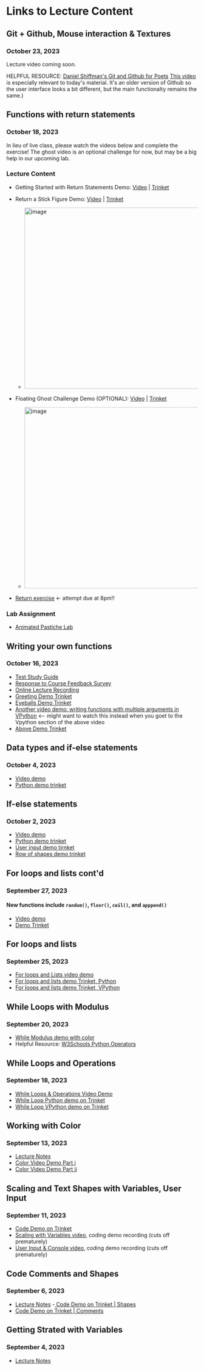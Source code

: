 # Links to Lecture Content

## Git + Github, Mouse interaction & Textures
### October 23, 2023

Lecture video coming soon. 

HELPFUL RESOURCE: [Daniel Shiffman's Git and Github for Poets](https://www.youtube.com/playlist?list=PLRqwX-V7Uu6ZF9C0YMKuns9sLDzK6zoiV)
[This video](https://youtu.be/yXT1ElMEkW8?t=280&feature=shared) is especially relevant to today's material. It's an older version of Github so the user interface looks a bit different, but the main functionalty remains the same.) 

## Functions with return statements
### October 18, 2023

In lieu of live class, please watch the videos below and complete the exercise!
The ghost video is an optional challenge for now, but may be a big help in our upcoming lab. 

### Lecture Content
- Getting Started with Return Statements Demo: [Video](https://drive.google.com/file/d/1H3w1aeqjLrkO9rzd12F282WCJ1wZ3BW3/view?usp=share_link) | [Trinket](https://trinket.io/python/fa52a87ccd)


  
- Return a Stick Figure Demo: [Video](https://drive.google.com/file/d/1Qtyu2AhH2P3sObAaIAO7bvNUaafUL9rW/view?usp=sharing) | [Trinket](https://trinket.io/glowscript/355dfc8334)

  - <img width="476" alt="image" src="https://github.com/allegheny-college-cmpsc-100-fall-2023/course-materials/assets/8368413/d8d2e22f-aa95-4bca-9310-9fc27ff813ce">


- Floating Ghost Challenge Demo (OPTIONAL): [Video](https://drive.google.com/file/d/1P_f4G5188m3aoqTCNbJ1EYe0duFG2Udv/view?usp=share_link) | [Trinket](https://trinket.io/glowscript/a9eb75c199)

  - <img width="476" alt="image" src="https://github.com/allegheny-college-cmpsc-100-fall-2023/course-materials/assets/8368413/3b8bc361-2ad6-4ab4-baf7-56f54c1bd61e">

- [Return exercise](https://classroom.github.com/a/4e3eF5ax) <- attempt due at 8pm!!

### Lab Assignment

- [Animated Pastiche Lab](https://classroom.github.com/a/387Nw1k7)
  
## Writing your own functions
### October 16, 2023
- [Test Study Guide](https://github.com/allegheny-college-cmpsc-100-fall-2023/course-materials/blob/main/10.20-assessment-guide.md)
- [Response to Course Feedback Survey](https://github.com/allegheny-college-cmpsc-100-fall-2023/course-materials/blob/main/lecture-content/feedback-response.md)
- [Online Lecture Recording](https://drive.google.com/file/d/1VlL-sjpRm6xFlYZg03kdjsUqW954Yjbs/view?usp=drive_link)
- [Greeting Demo Trinket](https://trinket.io/library/trinkets/f4ce84d89c)
- [Eyeballs Demo Trinket](https://trinket.io/library/trinkets/397da89596)
- [Another video demo: writing functions with multiple arguments in VPython](https://drive.google.com/file/d/1eHGoe0s_te99IP4R3sf2iq2AlgYMON8Y/view?usp=drive_link) <-- might want to watch this instead when you goet to the Vpython section of the above video
- [Above Demo Trinket](https://trinket.io/glowscript/d8d6c79868)

## Data types and if-else statements
### October 4, 2023
- [Video demo](https://drive.google.com/file/d/1F0NbiqA1mnLe6jwcNT6FuzxyvUJQFbv3/view?usp=drive_link)
- [Python demo trinket](https://trinket.io/python/b123492800)

## If-else statements
### October 2, 2023
- [Video demo](https://drive.google.com/file/d/1elqi5RGD0vEgBTji9rDTeNJCFycU2P99/view)
- [Python demo trinket](https://trinket.io/python/e9ee60c783)
- [User input demo tirnket](https://trinket.io/glowscript/1b0eff1b93)
- [Row of shapes demo trinket](https://trinket.io/glowscript/3854590faf)

## For loops and lists cont'd
### September 27, 2023
#### New functions include `random()`, `floor()`, `ceil()`, and `apppend()`
- [Video demo](https://drive.google.com/file/d/1Jkr8uISfPakpVughE3rFc9fLknmK8i_N/view?usp=drive_link)
- [Demo Trinket](https://trinket.io/glowscript/1eb4cf8d51)

## For loops and lists
### September 25, 2023
- [For loops and Lists video demo](https://drive.google.com/file/d/1TvXUjscYRcOeUtSHwrRz_msQJpYSMxx4/view?usp=drive_link)
- [For loops and lists demo Trinket, Python](https://trinket.io/library/trinkets/cc7bf4abcb)
- [For loops and lists demo Trinket, VPython](https://trinket.io/glowscript/60339b2396)

## While Loops with Modulus
### September 20, 2023
- [While Modulus demo with color](https://trinket.io/library/trinkets/47ebd95f6a)
- Helpful Resource: [W3Schools Python Operators](https://www.w3schools.com/python/python_operators.asp)

## While Loops and Operations
### September 18, 2023
- [While Loops & Operations Video Demo](https://drive.google.com/file/d/1wT3l162Y0TxDjGeirjcHLg6UOxsT2Ahr/view?usp=drive_link)
- [While Loop Python demo on Trinket](https://trinket.io/python/a927f17ce5)
- [While Loop VPython demo on Trinket](https://trinket.io/glowscript/af5cc23f8f)

## Working with Color
### September 13, 2023
- [Lecture Notes](https://github.com/allegheny-college-cmpsc-100-fall-2023/course-materials/blob/main/lecture-content/color-september-13.md)
- [Color Video Demo Part i](https://drive.google.com/file/d/1Fv-op_BkHfbCtdlPiNHp37m1aCLBtZ2-/view?usp=drive_link)
- [Color Video Demo Part ii](https://drive.google.com/file/d/1EkgB7dSiByS16qWXpVyeukb6MNkGQhgl/view?usp=drive_link)

## Scaling and Text Shapes with Variables, User Input
### September 11, 2023
- [Code Demo on Trinket](https://trinket.io/glowscript/d318beb69e)
- [Scaling with Variables video](https://drive.google.com/file/d/12aph-l_PkFhmHhlIQKySqdkZGlc4teur/view?usp=sharing), coding demo recording (cuts off prematurely)
- [User Input & Console video](https://drive.google.com/file/d/1YHQEhsCR_3tzmNn0uMzYB7FdipkbBThn/view?usp=drive_link), coding demo recording (cuts off prematurely)

## Code Comments and Shapes
### September 6, 2023
- [Lecture Notes](https://github.com/allegheny-college-cmpsc-100-fall-2023/course-materials/blob/main/lecture-content/comments-and-shapes-9-6.md)
-[ Code Demo on Trinket | Shapes ](https://trinket.io/library/trinkets/b21ce9cf3f)
- [Code Demo on Trinket | Comments ](https://trinket.io/library/trinkets/57855f87ee)

## Getting Strated with Variables
### September 4, 2023
- [Lecture Notes](https://github.com/allegheny-college-cmpsc-100-fall-2023/course-materials/blob/main/lecture-content/variables-getting-started-9-4-23.md)





